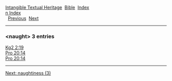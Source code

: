 [Intangible Textual Heritage](../../index)  [Bible](../index) 
[Index](index)   
[n Index](_n_)  
  [Previous](c07727)  [Next](c07729) 

------------------------------------------------------------------------

### &lt;naught&gt; 3 entries

[Kg2 2:19](../kjv/kg2002.htm#019)  
[Pro 20:14](../kjv/pro020.htm#014)  
[Pro 20:14](../kjv/pro020.htm#014)  

------------------------------------------------------------------------

[Next: naughtiness (3)](c07729)
